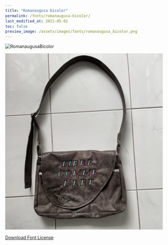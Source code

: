 ```yaml
---
title: "Romanaugusa bicolor"
permalink: /fonts/romanaugusa-bicolor/
last_modified_at: 2021-05-02
toc: false
preview_image: /assets/images/fonts/romanaugusa_bicolor.png
---
```

![RomanaugusaBicolor](/assets/images/fonts/romanaugusa_bicolor.png)

![RomanaugusaBicolor2](/assets/images/fonts/romanaugusa2.jpg)

[Download Font License](https://github.com/inkstitch/inkstitch/tree/main/fonts/romanaugusa_bicolor/LICENSE)

